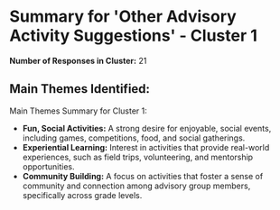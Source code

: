 # Summary for 'Other Advisory Activity Suggestions' - Cluster 1

**Number of Responses in Cluster:** 21

## Main Themes Identified:

Main Themes Summary for Cluster 1:

* **Fun, Social Activities:**  A strong desire for enjoyable, social events, including games, competitions, food, and social gatherings.
* **Experiential Learning:** Interest in activities that provide real-world experiences, such as field trips, volunteering, and mentorship opportunities.
* **Community Building:**  A focus on activities that foster a sense of community and connection among advisory group members, specifically across grade levels.